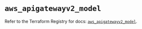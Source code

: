 # `aws_apigatewayv2_model`

Refer to the Terraform Registry for docs: [`aws_apigatewayv2_model`](https://registry.terraform.io/providers/hashicorp/aws/6.18.0/docs/resources/apigatewayv2_model).
